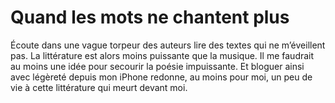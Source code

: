 # Quand les mots ne chantent plus

Écoute dans une vague torpeur des auteurs lire des textes qui ne m’éveillent pas. La littérature est alors moins puissante que la musique. Il me faudrait au moins une idée pour secourir la poésie impuissante. Et bloguer ainsi avec légèreté depuis mon iPhone redonne, au moins pour moi, un peu de vie à cette littérature qui meurt devant moi.